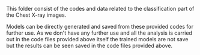 This folder consist of the codes and data related to the classification part of the Chest X-ray images.

Models can be directly generated and saved from these provided codes for further use. As we don't have any further use and all the analysis is carried out in the code files provided above itself the trained models are not save but the results can be seen saved in the code files provided above.
